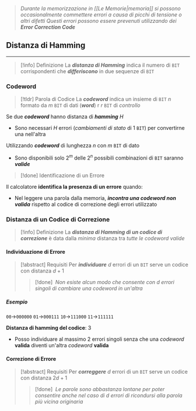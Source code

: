 >*Durante la memorizzazione in [[Le Memorie|memoria]] si possono occasionalmente commettere errori a causa di picchi di tensione o altri difetti*
>*Questi errori possono essere prevenuti utilizzando dei **Error Correction Code***

## Distanza di Hamming
---
>[!info] Definizione
>La ***distanza di Hamming*** indica il numero di `BIT` corrispondenti che ***differiscono*** in due sequenze di `BIT`

### Codeword
>[!tldr] Parola di Codice
>La ***codeword*** indica un insieme di `BIT` $n$ formato da $m$ `BIT` di dati (***word***) r $r$ `BIT` di *controllo*

Se due ***codeword*** hanno distanza di ***hamming*** $H$
- Sono necessari $H$ errori (*cambiamenti di stato* di 1 `BIT`) per convertirne una nell'altra

Utilizzando ***codeword*** di lunghezza $n$ con $m$ `BIT` di dato
- Sono disponibili solo $2^m$ delle $2^n$ possibili combinazioni di `BIT` saranno ***valide***

>[!done] Identificazione di un Errore

Il calcolatore **identifica la presenza di un errore** quando:
- Nel leggere una parola dalla memoria, ***incontra una codeword non valida*** rispetto al codice di correzione degli errori utilizzato

### Distanza di un Codice di Correzione
>[!info] Definizione
>La ***distanza di Hamming di un codice di correzione*** è data dalla *minima* distanza tra *tutte le codeword valide*

#### Individuazione di Errore
>[!abstract] Requisiti
>Per ***individuare*** $d$ errori di un `BIT` serve un codice con distanza $d+1$
>>[!done] ‎ 
>>*Non esiste alcun modo che consente con $d$ errori singoli di cambiare una codeword in un'altra*

##### Esempio
`00`$\to$`000000`
`01`$\to$`000111`
`10`$\to$`111000`
`11`$\to$`111111`

**Distanza di hamming del codice**: $3$
- Posso individuare al massimo 2 errori singoli senza che una *codeword* **valida** diventi un'altra *codeword* **valida**

#### Correzione di Errore
>[!abstract] Requisiti
>Per ***correggere*** $d$ errori di un `BIT` serve un codice con distanza $2d+1$
>>[!done] ‎ 
>>*Le parole sono abbastanza lontane per poter consentire anche nel caso di $d$ errori di ricondursi alla parola più vicina originaria*


